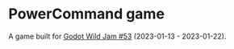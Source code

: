 PowerCommand game
=================

A game built for [Godot Wild Jam #53](https://itch.io/jam/godot-wild-jam-53) (2023-01-13 - 2023-01-22).

